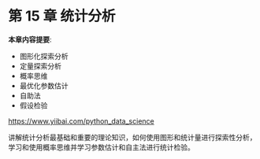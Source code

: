 # 第 15 章 统计分析

**本章内容提要**:

- 图形化探索分析
- 定量探索分析
- 概率思维
- 最优化参数估计
- 自助法
- 假设检验

https://www.yiibai.com/python_data_science


讲解统计分析最基础和重要的理论知识，如何使用图形和统计量进行探索性分析，学习和使用概率思维并学习参数估计和自主法进行统计检验。